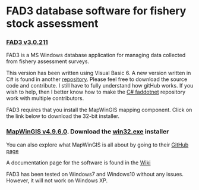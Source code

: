 # FAD3 database software for fishery stock assessment

### [FAD3 v3.0.211](https://github.com/raffyMartinez/fad3_vb6/blob/master/FAD3setup_3.0.211.exe)

FAD3 is a MS Windows database application for managing data collected from fishery assessment surveys.

This version has been written using Visual Basic 6. A new version written in C# is found in another [repository](https://github.com/raffyMartinez/faddotnet). Please feel free to download the source code and contribute. I still have to fully understand how gitHub works. If you wish to help, then I better know how to make the [C# faddotnet](https://github.com/raffyMartinez/faddotnet) repository work with multiple contributors.

FAD3 requires that you install the MapWinGIS mapping component. Click on the link below to download the 32-bit installer.

### [MapWinGIS v4.9.6.0](https://github.com/MapWindow/MapWinGIS/releases). Download the [win32.exe](https://github.com/MapWindow/MapWinGIS/releases/download/v4.9.6.0/MapWinGIS-only-v4.9.6.1-Win32.exe) installer

You can also explore what MapWinGIS is all about by going to their [GitHub page](https://github.com/MapWindow)

A documentation page for the software is found in the [Wiki](https://github.com/raffyMartinez/FAD3/wiki)

FAD3 has been tested on Windows7 and Windows10 without any issues. However, it will not work on Windows XP.
